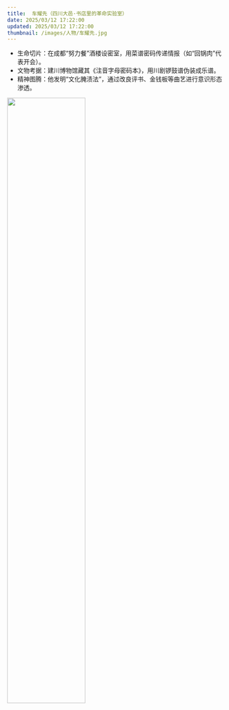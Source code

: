 ```yaml
---
title:  车耀先（四川大邑·书店里的革命实验室）
date: 2025/03/12 17:22:00
updated: 2025/03/12 17:22:00
thumbnail: /images/人物/车耀先.jpg
---
```


- 生命切片：在成都“努力餐”酒楼设密室，用菜谱密码传递情报（如“回锅肉”代表开会）。
- 文物考据：建川博物馆藏其《注音字母密码本》，用川剧锣鼓谱伪装成乐谱。
- 精神图腾：他发明“文化腌渍法”，通过改良评书、金钱板等曲艺进行意识形态渗透。

<img src="/images/人物/车耀先.jpg" width="60%" height="60%">
